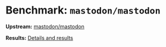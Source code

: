 # Benchmark: `mastodon/mastodon`

**Upstream:** [mastodon/mastodon](https://github.com/mastodon/mastodon)

**Results:** [Details and results](https://depot.dev/benchmark/mastodon)
